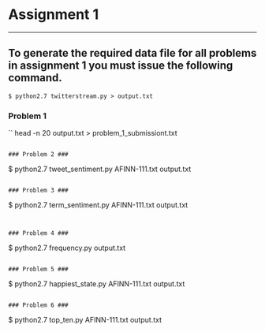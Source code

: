 # Assignment 1
---  

## To generate the required data file for all problems in assignment 1 you must issue the following command.  
```
$ python2.7 twitterstream.py > output.txt
```  

### Problem 1 ###  
``
head -n 20 output.txt > problem_1_submissiont.txt
```

### Problem 2 ###
```
$ python2.7 tweet_sentiment.py AFINN-111.txt output.txt
```

### Problem 3 ###
```
$ python2.7 term_sentiment.py AFINN-111.txt output.txt
```


### Problem 4 ###
```
$ python2.7 frequency.py output.txt
```

### Problem 5 ###
```
$ python2.7 happiest_state.py AFINN-111.txt output.txt
```

### Problem 6 ###
```
$ python2.7 top_ten.py AFINN-111.txt output.txt
```
